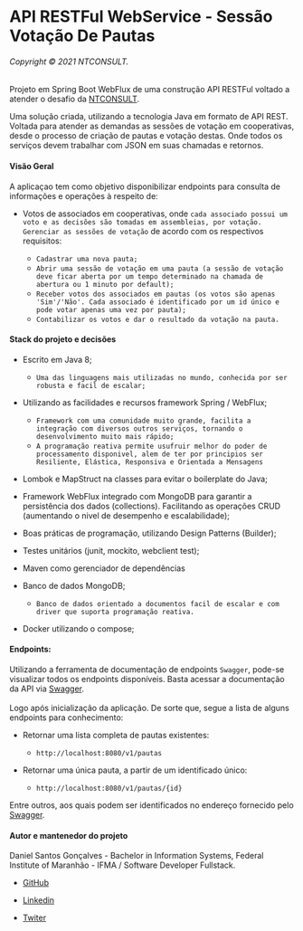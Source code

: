  # API RESTFul WebService - Sessão Votação De Pautas
 ###### Copyright © 2021 NTCONSULT.
  Projeto em Spring Boot WebFlux de uma construção API RESTFul voltado a atender o desafio da [NTCONSULT](https://www.ntconsultcorp.com/).
   
  Uma solução criada, utilizando a tecnologia Java em formato de API REST. Voltada para atender as demandas as sessões de votação em cooperativas, desde o processo de criação de pautas e votação destas. Onde todos os serviços devem trabalhar com JSON em suas chamadas e retornos.

 #### Visão Geral
  
  A aplicaçao tem como objetivo disponibilizar endpoints para consulta de informações e operações à respeito de:
  - Votos de associados em cooperativas, onde ```cada associado possui um voto e as decisões são tomadas em assembleias, por votação. Gerenciar as sessões de votação``` de acordo com os respectivos requisitos: 
    
    - ```Cadastrar uma nova pauta;```
    - ```Abrir uma sessão de votação em uma pauta (a sessão de votação deve ficar aberta por um tempo determinado na chamada de abertura ou 1 minuto por default);```
    - ```Receber votos dos associados em pautas (os votos são apenas 'Sim'/'Não'. Cada associado é identificado por um id único e pode votar apenas uma vez por pauta);``` 
    - ```Contabilizar os votos e dar o resultado da votação na pauta.``` 
  
 #### Stack do projeto e decisões
  - Escrito em Java 8;
     - ```Uma das linguagens mais utilizadas no mundo, conhecida por ser robusta e facil de escalar;```
     
  - Utilizando as facilidades e recursos framework Spring / WebFlux;
     - ```Framework com uma comunidade muito grande, facilita a integração com diversos outros serviços, tornando o desenvolvimento muito mais rápido;```
     - ```A programação reativa permite usufruir melhor do poder de processamento disponivel, alem de ter por principios ser Resiliente, Elástica, Responsiva e Orientada a Mensagens```
     
  - Lombok e MapStruct na classes para evitar o boilerplate do Java;
  - Framework WebFlux integrado com MongoDB  para garantir a persistência dos dados (collections). Facilitando as operações CRUD (aumentando o nivel de desempenho e escalabilidade);
  - Boas práticas de programação, utilizando Design Patterns (Builder);
  - Testes unitários (junit, mockito, webclient test);
  - Maven como gerenciador de dependências
  
  - Banco de dados MongoDB;
     - ```Banco de dados orientado a documentos facil de escalar e com driver que suporta programação reativa.```
     
  - Docker utilizando o compose;    
 
  #### Endpoints: 
  
  Utilizando a ferramenta de documentação de endpoints ```Swagger```, pode-se visualizar todos os endpoints disponíveis. Basta acessar a documentação da API via [Swagger](http://localhost:8080/webjars/swagger-ui/index.html?configUrl=/v3/api-docs/swagger-config). 
  <br><br> Logo após inicialização da aplicação. De sorte que, segue a lista de alguns endpoints para conhecimento: 
  
  - Retornar uma lista completa de pautas existentes:
    - `http://localhost:8080/v1/pautas`
    
  - Retornar uma única pauta, a partir de um identificado único:
    - `http://localhost:8080/v1/pautas/{id}`
      
 Entre outros, aos quais podem ser identificados no endereço fornecido pelo [Swagger](http://localhost:8080/webjars/swagger-ui/index.html?configUrl=/v3/api-docs/swagger-config).


  
 #### Autor e mantenedor do projeto
   Daniel Santos Gonçalves - Bachelor in Information Systems, Federal Institute of Maranhão - IFMA / Software Developer Fullstack.
 - [GitHub](https://github.com/NecoDan)
 
 - [Linkedin](https://www.linkedin.com/in/daniel-santos-bb072321) 
 
 - [Twiter](https://twitter.com/necodaniel)
